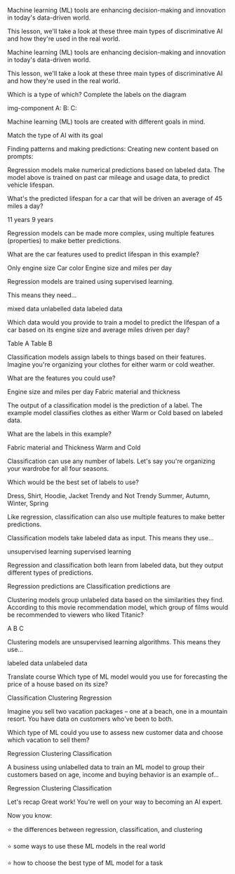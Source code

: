 Machine learning (ML) tools are enhancing decision-making and innovation in today's data-driven world.
 
This lesson, we'll take a look at these three main types of discriminative AI and how they're used in the real world.

Machine learning (ML) tools are enhancing decision-making and innovation in today's data-driven world.

This lesson, we'll take a look at these three main types of discriminative AI and how they're used in the real world.

Which is a type of which? Complete the labels on the diagram

img-component
A: 
B: 
C: 

Machine learning (ML) tools are created with different goals in mind.

Match the type of AI with its goal

Finding patterns and making predictions: 
Creating new content based on prompts: 

Regression models make numerical predictions based on labeled data. The model above is trained on past car mileage and usage data, to predict vehicle lifespan.

What's the predicted lifespan for a car that will be driven an average of 45 miles a day?

11 years
9 years

Regression models can be made more complex, using multiple features (properties) to make better predictions.

What are the car features used to predict lifespan in this example?

Only engine size
Car color
Engine size and miles per day

Regression models are trained using supervised learning.

This means they need…

mixed data
unlabelled data
labeled data

Which data would you provide to train a model to predict the lifespan of a car based on its engine size and average miles driven per day?

Table A
Table B

Classification models assign labels to things based on their features. Imagine you're organizing your clothes for either warm or cold weather.

What are the features you could use?

Engine size and miles per day
Fabric material and thickness

The output of a classification model is the prediction of a label. The example model classifies clothes as either Warm or Cold based on labeled data.

What are the labels in this example?

Fabric material and Thickness
Warm and Cold

Classification can use any number of labels. Let's say you're organizing your wardrobe for all four seasons.

Which would be the best set of labels to use?

Dress, Shirt, Hoodie, Jacket
Trendy and Not Trendy
Summer, Autumn, Winter, Spring

Like regression, classification can also use multiple features to make better predictions.

Classification models take labeled data as input. This means they use…

unsupervised learning
supervised learning

Regression and classification both learn from labeled data, but they output different types of predictions.

Regression predictions are 
Classification predictions are 

Clustering models group unlabeled data based on the similarities they find. According to this movie recommendation model, which group of films would be recommended to viewers who liked Titanic?

A
B
C

Clustering models are unsupervised learning algorithms. This means they use…

labeled data
unlabeled data


Translate course
Which type of ML model would you use for forecasting the price of a house based on its size?

Classification
Clustering
Regression

Imagine you sell two vacation packages – one at a beach, one in a mountain resort. You have data on customers who've been to both.

Which type of ML could you use to assess new customer data and choose which vacation to sell them?

Regression
Clustering
Classification

A business using unlabelled data to train an ML model to group their customers based on age, income and buying behavior is an example of…

Regression
Clustering
Classification

Let's recap
Great work! You're well on your way to becoming an AI expert.

Now you know:

 

⭐ the differences between regression, classification, and clustering

⭐ some ways to use these ML models in the real world

⭐ how to choose the best type of ML model for a task